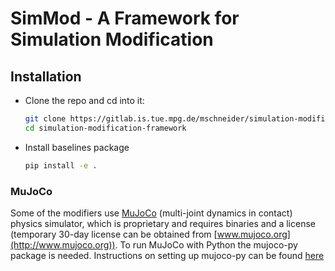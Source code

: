 # SimMod - A Framework for Simulation Modification

## Installation
- Clone the repo and cd into it:
    ```bash
    git clone https://gitlab.is.tue.mpg.de/mschneider/simulation-modification-framework.git
    cd simulation-modification-framework
    ```
- Install baselines package
    ```bash
    pip install -e .
    ```

### MuJoCo
Some of the modifiers use [MuJoCo](http://www.mujoco.org) (multi-joint dynamics in contact) physics simulator, which is proprietary and requires binaries and a license (temporary 30-day license can be obtained from [www.mujoco.org](http://www.mujoco.org)). To run MuJoCo with Python the mujoco-py package is needed. Instructions on setting up mujoco-py can be found [here](https://github.com/openai/mujoco-py)
